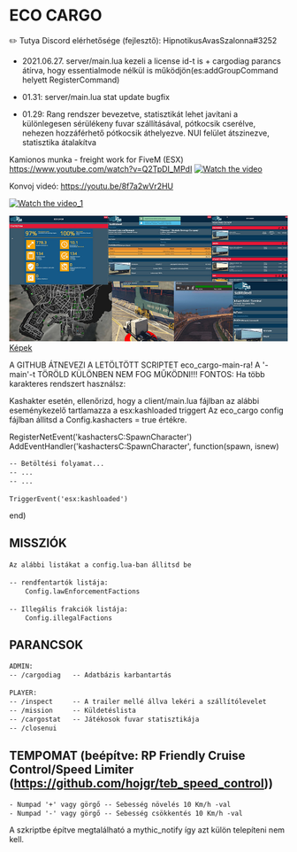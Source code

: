 # ECO CARGO 

:pencil2: Tutya Discord elérhetősége (fejlesztő): HipnotikusAvasSzalonna#3252

- 2021.06.27. server/main.lua kezeli a license id-t is + cargodiag parancs átírva, hogy essentialmode nélkül is működjön(es:addGroupCommand helyett RegisterCommand)

- 01.31: server/main.lua stat update bugfix
- 01.29: Rang rendszer bevezetve, statisztikát lehet javítani a különlegesen sérülékeny fuvar szállításával, pótkocsik cserélve, nehezen hozzáférhető pótkocsik áthelyezve. NUI felület átszinezve, statisztika átalakítva 

Kamionos munka - freight work for FiveM (ESX)
https://www.youtube.com/watch?v=Q2TpDI_MPdI
[![Watch the video](https://img.youtube.com/vi/Q2TpDI_MPdI/sddefault.jpg)](https://youtu.be/Q2TpDI_MPdI)

Konvoj videó:
https://youtu.be/8f7a2wVr2HU

[![Watch the video_1](https://img.youtube.com/vi/8f7a2wVr2HU/sddefault.jpg)](https://youtu.be/8f7a2wVr2HU)

![ecocargo gallery](https://github.com/Ekhion76/eco_cargo/blob/main/preview_images/eco_cargo_gallery.jpg)
[Képek](https://postimg.cc/gallery/hmm2bTb)

A GITHUB ÁTNEVEZI A LETÖLTÖTT SCRIPTET eco_cargo-main-ra! A '-main'-t TÖRÖLD KÜLÖNBEN NEM FOG MŰKÖDNI!!!
FONTOS: Ha több karakteres rendszert használsz:

Kashakter esetén, ellenőrizd, hogy a client/main.lua fájlban az alábbi eseménykezelő tartlamazza a esx:kashloaded triggert
Az eco_cargo config fájlban állitsd a Config.kashacters = true értékre.

RegisterNetEvent('kashactersC:SpawnCharacter')
AddEventHandler('kashactersC:SpawnCharacter', function(spawn, isnew)

    -- Betöltési folyamat...
    -- ...
    -- ...

    TriggerEvent('esx:kashloaded')
end)


## MISSZIÓK

    Az alábbi listákat a config.lua-ban állitsd be

    -- rendfentartók listája:
        Config.lawEnforcementFactions

    -- Illegális frakciók listája:
        Config.illegalFactions



## PARANCSOK

    ADMIN:
    -- /cargodiag   -- Adatbázis karbantartás

    PLAYER:
    -- /inspect     -- A trailer mellé állva lekéri a szállítólevelet
    -- /mission     -- Küldetéslista
    -- /cargostat   -- Játékosok fuvar statisztikája
    -- /closenui
    
## TEMPOMAT (beépítve: RP Friendly Cruise Control/Speed Limiter (https://github.com/hojgr/teb_speed_control))

    - Numpad '+' vagy görgő -- Sebesség növelés 10 Km/h -val
    - Numpad '-' vagy görgő -- Sebesség csökkentés 10 Km/h -val
    
A szkriptbe építve megtalálható a mythic_notify így azt külön telepíteni nem kell.
